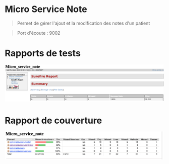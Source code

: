 # Micro Service Note
> Permet de gérer l'ajout et la modification des notes d'un patient

> Port d'écoute : 9002

# Rapports de tests
![image info](./surefire_note2.png)

# Rapport de couverture
![image info](./jacoco_note2.png)



